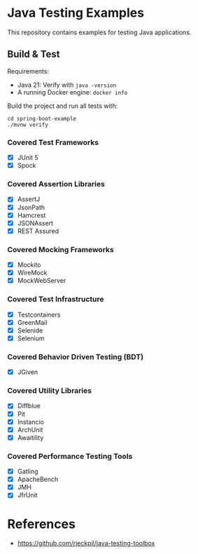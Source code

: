 # Java Testing Examples

This repository contains examples for testing Java applications.

## Build & Test

Requirements:

- Java 21: Verify with `java -version`
- A running Docker engine: `docker info`

Build the project and run all tests with:

```shell
cd spring-boot-example
./mvnw verify
```

### Covered Test Frameworks

- [x] JUnit 5
- [x] Spock

### Covered Assertion Libraries

- [x] AssertJ
- [x] JsonPath
- [x] Hamcrest
- [x] JSONAssert
- [x] REST Assured

### Covered Mocking Frameworks

- [x] Mockito
- [x] WireMock
- [x] MockWebServer

### Covered Test Infrastructure

- [x] Testcontainers
- [x] GreenMail
- [x] Selenide
- [x] Selenium

### Covered Behavior Driven Testing (BDT)

- [x] JGiven

### Covered Utility Libraries

- [x] Diffblue
- [x] Pit
- [x] Instancio
- [x] ArchUnit
- [x] Awaitility

### Covered Performance Testing Tools

- [x] Gatling
- [x] ApacheBench
- [x] JMH
- [x] JfrUnit

# References

- https://github.com/rieckpil/java-testing-toolbox
